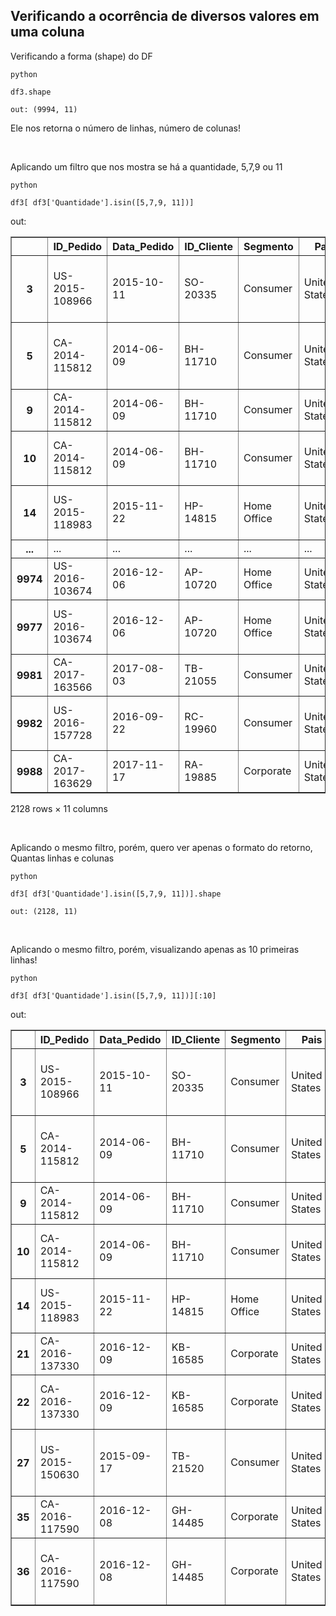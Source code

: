 

## Verificando a ocorrência de diversos valores em uma coluna

Verificando a forma (shape) do DF
```
python

df3.shape
```
```
out: (9994, 11)
```
Ele nos retorna o número de linhas, número de colunas!

<br>

Aplicando um filtro que nos mostra se há a quantidade, 5,7,9 ou 11
```
python

df3[ df3['Quantidade'].isin([5,7,9, 11])] 
```
out:
<div>
<style scoped>
    .dataframe tbody tr th:only-of-type {
        vertical-align: middle;
    }

    .dataframe tbody tr th {
        vertical-align: top;
    }

    .dataframe thead th {
        text-align: right;
    }
</style>
<table border="1" class="dataframe">
  <thead>
    <tr style="text-align: right;">
      <th></th>
      <th>ID_Pedido</th>
      <th>Data_Pedido</th>
      <th>ID_Cliente</th>
      <th>Segmento</th>
      <th>Pais</th>
      <th>Regiao</th>
      <th>ID_Produto</th>
      <th>Categoria</th>
      <th>Nome_Produto</th>
      <th>Valor_Venda</th>
      <th>Quantidade</th>
    </tr>
  </thead>
  <tbody>
    <tr>
      <th>3</th>
      <td>US-2015-108966</td>
      <td>2015-10-11</td>
      <td>SO-20335</td>
      <td>Consumer</td>
      <td>United States</td>
      <td>South</td>
      <td>FUR-TA-10000577</td>
      <td>Furniture</td>
      <td>Bretford CR4500 Series Slim Rectangular Table</td>
      <td>957.5775</td>
      <td>5.0</td>
    </tr>
    <tr>
      <th>5</th>
      <td>CA-2014-115812</td>
      <td>2014-06-09</td>
      <td>BH-11710</td>
      <td>Consumer</td>
      <td>United States</td>
      <td>West</td>
      <td>FUR-FU-10001487</td>
      <td>Furniture</td>
      <td>Eldon Expressions Wood and Plastic Desk Access...</td>
      <td>48.8600</td>
      <td>7.0</td>
    </tr>
    <tr>
      <th>9</th>
      <td>CA-2014-115812</td>
      <td>2014-06-09</td>
      <td>BH-11710</td>
      <td>Consumer</td>
      <td>United States</td>
      <td>West</td>
      <td>OFF-AP-10002892</td>
      <td>Office Supplies</td>
      <td>Belkin F5C206VTEL 6 Outlet Surge</td>
      <td>114.9000</td>
      <td>5.0</td>
    </tr>
    <tr>
      <th>10</th>
      <td>CA-2014-115812</td>
      <td>2014-06-09</td>
      <td>BH-11710</td>
      <td>Consumer</td>
      <td>United States</td>
      <td>West</td>
      <td>FUR-TA-10001539</td>
      <td>Furniture</td>
      <td>Chromcraft Rectangular Conference Tables</td>
      <td>1706.1840</td>
      <td>9.0</td>
    </tr>
    <tr>
      <th>14</th>
      <td>US-2015-118983</td>
      <td>2015-11-22</td>
      <td>HP-14815</td>
      <td>Home Office</td>
      <td>United States</td>
      <td>Central</td>
      <td>OFF-AP-10002311</td>
      <td>Office Supplies</td>
      <td>Holmes Replacement Filter for HEPA Air Cleaner...</td>
      <td>68.8100</td>
      <td>5.0</td>
    </tr>
    <tr>
      <th>...</th>
      <td>...</td>
      <td>...</td>
      <td>...</td>
      <td>...</td>
      <td>...</td>
      <td>...</td>
      <td>...</td>
      <td>...</td>
      <td>...</td>
      <td>...</td>
      <td>...</td>
    </tr>
    <tr>
      <th>9974</th>
      <td>US-2016-103674</td>
      <td>2016-12-06</td>
      <td>AP-10720</td>
      <td>Home Office</td>
      <td>United States</td>
      <td>West</td>
      <td>OFF-AR-10004752</td>
      <td>Office Supplies</td>
      <td>Blackstonian Pencils</td>
      <td>18.6900</td>
      <td>7.0</td>
    </tr>
    <tr>
      <th>9977</th>
      <td>US-2016-103674</td>
      <td>2016-12-06</td>
      <td>AP-10720</td>
      <td>Home Office</td>
      <td>United States</td>
      <td>West</td>
      <td>OFF-FA-10003467</td>
      <td>Office Supplies</td>
      <td>Alliance Big Bands Rubber Bands, 12/Pack</td>
      <td>13.8600</td>
      <td>7.0</td>
    </tr>
    <tr>
      <th>9981</th>
      <td>CA-2017-163566</td>
      <td>2017-08-03</td>
      <td>TB-21055</td>
      <td>Consumer</td>
      <td>United States</td>
      <td>East</td>
      <td>OFF-LA-10004484</td>
      <td>Office Supplies</td>
      <td>Avery 476</td>
      <td>16.5200</td>
      <td>5.0</td>
    </tr>
    <tr>
      <th>9982</th>
      <td>US-2016-157728</td>
      <td>2016-09-22</td>
      <td>RC-19960</td>
      <td>Consumer</td>
      <td>United States</td>
      <td>Central</td>
      <td>OFF-PA-10002195</td>
      <td>Office Supplies</td>
      <td>RSVP Cards &amp; Envelopes, Blank White, 8-1/2" X ...</td>
      <td>35.5600</td>
      <td>7.0</td>
    </tr>
    <tr>
      <th>9988</th>
      <td>CA-2017-163629</td>
      <td>2017-11-17</td>
      <td>RA-19885</td>
      <td>Corporate</td>
      <td>United States</td>
      <td>South</td>
      <td>TEC-PH-10004006</td>
      <td>Technology</td>
      <td>Panasonic KX - TS880B Telephone</td>
      <td>206.1000</td>
      <td>5.0</td>
    </tr>
  </tbody>
</table>
<p>2128 rows × 11 columns</p>
</div>

<br>

Aplicando o mesmo filtro, porém, quero ver apenas o formato do retorno, Quantas linhas e colunas
```
python

df3[ df3['Quantidade'].isin([5,7,9, 11])].shape 
```
```
out: (2128, 11)
```
<br>

Aplicando o mesmo filtro, porém, visualizando apenas as 10 primeiras linhas!
```
python

df3[ df3['Quantidade'].isin([5,7,9, 11])][:10]
```
out:
<div>
<style scoped>
    .dataframe tbody tr th:only-of-type {
        vertical-align: middle;
    }

    .dataframe tbody tr th {
        vertical-align: top;
    }

    .dataframe thead th {
        text-align: right;
    }
</style>
<table border="1" class="dataframe">
  <thead>
    <tr style="text-align: right;">
      <th></th>
      <th>ID_Pedido</th>
      <th>Data_Pedido</th>
      <th>ID_Cliente</th>
      <th>Segmento</th>
      <th>Pais</th>
      <th>Regiao</th>
      <th>ID_Produto</th>
      <th>Categoria</th>
      <th>Nome_Produto</th>
      <th>Valor_Venda</th>
      <th>Quantidade</th>
    </tr>
  </thead>
  <tbody>
    <tr>
      <th>3</th>
      <td>US-2015-108966</td>
      <td>2015-10-11</td>
      <td>SO-20335</td>
      <td>Consumer</td>
      <td>United States</td>
      <td>South</td>
      <td>FUR-TA-10000577</td>
      <td>Furniture</td>
      <td>Bretford CR4500 Series Slim Rectangular Table</td>
      <td>957.5775</td>
      <td>5.0</td>
    </tr>
    <tr>
      <th>5</th>
      <td>CA-2014-115812</td>
      <td>2014-06-09</td>
      <td>BH-11710</td>
      <td>Consumer</td>
      <td>United States</td>
      <td>West</td>
      <td>FUR-FU-10001487</td>
      <td>Furniture</td>
      <td>Eldon Expressions Wood and Plastic Desk Access...</td>
      <td>48.8600</td>
      <td>7.0</td>
    </tr>
    <tr>
      <th>9</th>
      <td>CA-2014-115812</td>
      <td>2014-06-09</td>
      <td>BH-11710</td>
      <td>Consumer</td>
      <td>United States</td>
      <td>West</td>
      <td>OFF-AP-10002892</td>
      <td>Office Supplies</td>
      <td>Belkin F5C206VTEL 6 Outlet Surge</td>
      <td>114.9000</td>
      <td>5.0</td>
    </tr>
    <tr>
      <th>10</th>
      <td>CA-2014-115812</td>
      <td>2014-06-09</td>
      <td>BH-11710</td>
      <td>Consumer</td>
      <td>United States</td>
      <td>West</td>
      <td>FUR-TA-10001539</td>
      <td>Furniture</td>
      <td>Chromcraft Rectangular Conference Tables</td>
      <td>1706.1840</td>
      <td>9.0</td>
    </tr>
    <tr>
      <th>14</th>
      <td>US-2015-118983</td>
      <td>2015-11-22</td>
      <td>HP-14815</td>
      <td>Home Office</td>
      <td>United States</td>
      <td>Central</td>
      <td>OFF-AP-10002311</td>
      <td>Office Supplies</td>
      <td>Holmes Replacement Filter for HEPA Air Cleaner...</td>
      <td>68.8100</td>
      <td>5.0</td>
    </tr>
    <tr>
      <th>21</th>
      <td>CA-2016-137330</td>
      <td>2016-12-09</td>
      <td>KB-16585</td>
      <td>Corporate</td>
      <td>United States</td>
      <td>Central</td>
      <td>OFF-AR-10000246</td>
      <td>Office Supplies</td>
      <td>Newell 318</td>
      <td>19.4600</td>
      <td>7.0</td>
    </tr>
    <tr>
      <th>22</th>
      <td>CA-2016-137330</td>
      <td>2016-12-09</td>
      <td>KB-16585</td>
      <td>Corporate</td>
      <td>United States</td>
      <td>Central</td>
      <td>OFF-AP-10001492</td>
      <td>Office Supplies</td>
      <td>Acco Six-Outlet Power Strip, 4' Cord Length</td>
      <td>60.3400</td>
      <td>7.0</td>
    </tr>
    <tr>
      <th>27</th>
      <td>US-2015-150630</td>
      <td>2015-09-17</td>
      <td>TB-21520</td>
      <td>Consumer</td>
      <td>United States</td>
      <td>East</td>
      <td>FUR-BO-10004834</td>
      <td>Furniture</td>
      <td>Riverside Palais Royal Lawyers Bookcase, Royal...</td>
      <td>3083.4300</td>
      <td>7.0</td>
    </tr>
    <tr>
      <th>35</th>
      <td>CA-2016-117590</td>
      <td>2016-12-08</td>
      <td>GH-14485</td>
      <td>Corporate</td>
      <td>United States</td>
      <td>Central</td>
      <td>TEC-PH-10004977</td>
      <td>Technology</td>
      <td>GE 30524EE4</td>
      <td>1097.5440</td>
      <td>7.0</td>
    </tr>
    <tr>
      <th>36</th>
      <td>CA-2016-117590</td>
      <td>2016-12-08</td>
      <td>GH-14485</td>
      <td>Corporate</td>
      <td>United States</td>
      <td>Central</td>
      <td>FUR-FU-10003664</td>
      <td>Furniture</td>
      <td>Electrix Architect's Clamp-On Swing Arm Lamp, ...</td>
      <td>190.9200</td>
      <td>5.0</td>
    </tr>
  </tbody>
</table>
</div>

<br>